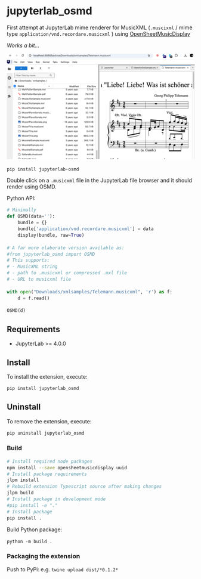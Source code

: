 # jupyterlab_osmd

First attempt at JupyterLab mime renderer for MusicXML (`.muscixml` / mime type `application/vnd.recordare.musicxml` ) using [OpenSheetMusicDisplay](https://github.com/opensheetmusicdisplay/opensheetmusicdisplay/)

*Works a bit...*

![](images/screenshot.png)

`pip install jupyterlab-osmd`

Double click on a `.musicxml` file in the JupyterLab file browser and it should render using OSMD.

Python API:

```python
# Minimally
def OSMD(data=''):
    bundle = {}
    bundle['application/vnd.recordare.musicxml'] = data
    display(bundle, raw=True)

# A far more elaborate version available as:
#from jupyterlab_osmd import OSMD
# This supports:
# - MusicXML string
# - path to .musicxml or compressed .mxl file
# - URL to musicxml file

with open("Downloads/xmlsamples/Telemann.musicxml", 'r') as f:
    d = f.read()

OSMD(d)
```

## Requirements

- JupyterLab >= 4.0.0

## Install

To install the extension, execute:

```bash
pip install jupyterlab_osmd
```

## Uninstall

To remove the extension, execute:

```bash
pip uninstall jupyterlab_osmd
```

### Build

```bash
# Install required node packages
npm install --save opensheetmusicdisplay uuid
# Install package requirements
jlpm install 
# Rebuild extension Typescript source after making changes
jlpm build
# Install package in development mode
#pip install -e "."
# Install package
pip install .
```

Build Python package:

`python -m build .`

### Packaging the extension

Push to PyPi: e.g. `twine upload dist/*0.1.2*`

